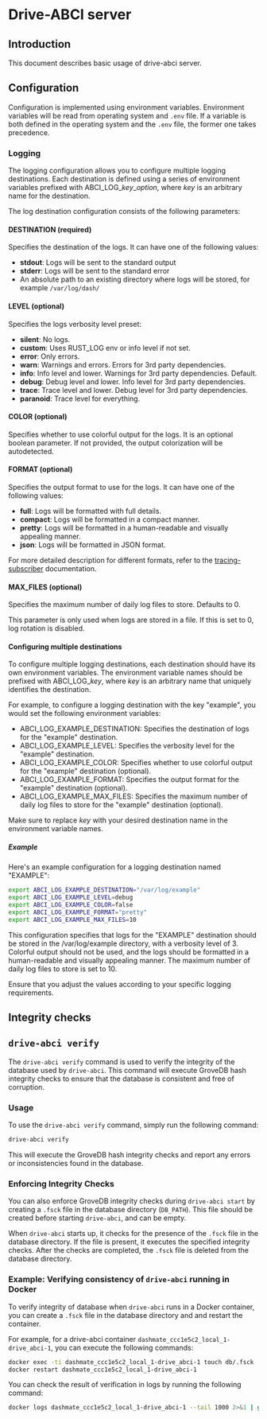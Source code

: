 # Drive-ABCI server

## Introduction

This document describes basic usage of drive-abci server.

## Configuration

Configuration is implemented using environment variables. Environment variables will be read from operating system and `.env` file. If a variable is both defined in the operating system and the `.env` file, the former one takes precedence.

### Logging

The logging configuration allows you to configure multiple logging destinations. Each destination is defined using a series of environment variables prefixed with ABCI_LOG_*key*_*option*, where *key* is an arbitrary name for the destination.

The log destination configuration consists of the following parameters:

#### DESTINATION (required)

Specifies the destination of the logs. It can have one of the following values:

* **stdout**: Logs will be sent to the standard output
* **stderr**: Logs will be sent to the standard error
* An absolute path to an existing directory where logs will be stored, for example `/var/log/dash/`

#### LEVEL (optional)

Specifies the logs verbosity level preset:

* **silent**: No logs.
* **custom**: Uses RUST_LOG env or info level if not set.
* **error**: Only errors.
* **warn**: Warnings and errors. Errors for 3rd party dependencies.
* **info**: Info level and lower. Warnings for 3rd party dependencies. Default.
* **debug**: Debug level and lower. Info level for 3rd party dependencies.
* **trace**: Trace level and lower. Debug level for 3rd party dependencies.
* **paranoid**: Trace level for everything.

#### COLOR (optional)

Specifies whether to use colorful output for the logs. It is an optional boolean parameter. If not provided, the output colorization will be autodetected.

#### FORMAT (optional)

Specifies the output format to use for the logs. It can have one of the following values:

* **full**: Logs will be formatted with full details.
* **compact**: Logs will be formatted in a compact manner.
* **pretty**: Logs will be formatted in a human-readable and visually appealing manner.
* **json**: Logs will be formatted in JSON format.

For more detailed description for different formats, refer to the [tracing-subscriber](https://docs.rs/tracing-subscriber/latest/tracing_subscriber/fmt/format/index.html#formatters) documentation.

#### MAX_FILES (optional)

Specifies the maximum number of daily log files to store. Defaults to 0.

This parameter is only used when logs are stored in a file. If this is set to 0, log rotation is disabled.

#### Configuring multiple destinations

To configure multiple logging destinations, each destination should have its own environment variables. The environment variable names should be prefixed with ABCI_LOG_*key*, where *key* is an arbitrary name that uniquely identifies the destination.

For example, to configure a logging destination with the key "example", you would set the following environment variables:

* ABCI_LOG_EXAMPLE_DESTINATION: Specifies the destination of logs for the "example" destination.
* ABCI_LOG_EXAMPLE_LEVEL: Specifies the verbosity level for the "example" destination.
* ABCI_LOG_EXAMPLE_COLOR: Specifies whether to use colorful output for the "example" destination (optional).
* ABCI_LOG_EXAMPLE_FORMAT: Specifies the output format for the "example" destination (optional).
* ABCI_LOG_EXAMPLE_MAX_FILES: Specifies the maximum number of daily log files to store for the "example" destination (optional).

Make sure to replace *key* with your desired destination name in the environment variable names.

##### Example

Here's an example configuration for a logging destination named "EXAMPLE":

```bash
export ABCI_LOG_EXAMPLE_DESTINATION="/var/log/example"
export ABCI_LOG_EXAMPLE_LEVEL=debug
export ABCI_LOG_EXAMPLE_COLOR=false
export ABCI_LOG_EXAMPLE_FORMAT="pretty"
export ABCI_LOG_EXAMPLE_MAX_FILES=10
```

This configuration specifies that logs for the "EXAMPLE" destination should be stored in the /var/log/example directory, with a verbosity level of 3. Colorful output should not be used, and the logs should be formatted in a human-readable and visually appealing manner. The maximum number of daily log files to store is set to 10.

Ensure that you adjust the values according to your specific logging requirements.

## Integrity checks

## `drive-abci verify`

The `drive-abci verify` command is used to verify the integrity of the database used by `drive-abci`.
This command will execute GroveDB hash integrity checks to ensure that the database is consistent
and free of corruption.

### Usage

To use the `drive-abci verify` command, simply run the following command:

```bash
drive-abci verify
```

This will execute the GroveDB hash integrity checks and report any errors or inconsistencies found in the database.

### Enforcing Integrity Checks

You can also enforce GroveDB integrity checks during `drive-abci start` by creating a `.fsck` file in the database
directory (`DB_PATH`). This file should be created before starting `drive-abci`, and can be empty.

When `drive-abci` starts up, it checks for the presence of the `.fsck` file in the database directory.
If the file is present, it executes the specified integrity checks. After the checks are completed,
the `.fsck` file is deleted from the database directory.

### Example: Verifying consistency of  `drive-abci` running in Docker

To verify integrity of database when `drive-abci` runs in a Docker container, you can create a `.fsck` file in the
database directory and and restart the container.

For example, for a drive-abci container `dashmate_ccc1e5c2_local_1-drive_abci-1`, you can execute the following commands:

```bash
docker exec -ti dashmate_ccc1e5c2_local_1-drive_abci-1 touch db/.fsck 
docker restart dashmate_ccc1e5c2_local_1-drive_abci-1
```

You can check the result of verification in logs by running the following command:

```bash
docker logs dashmate_ccc1e5c2_local_1-drive_abci-1 --tail 1000 2>&1 | grep 'grovedb verification' 
```
